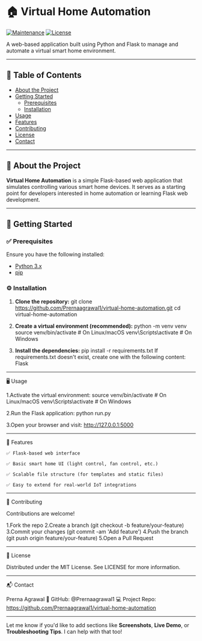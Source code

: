 # 🏠 Virtual Home Automation

[![Maintenance](https://img.shields.io/badge/Maintained%3F-yes-green.svg)](https://GitHub.com/Prernaagrawal1/virtual-home-automation/graphs/commit-activity)
[![License](https://img.shields.io/github/license/Prernaagrawal1/virtual-home-automation)](LICENSE)

A web-based application built using Python and Flask to manage and automate a virtual smart home environment.

---

## 📑 Table of Contents

- [About the Project](#about-the-project)
- [Getting Started](#getting-started)
  - [Prerequisites](#prerequisites)
  - [Installation](#installation)
- [Usage](#usage)
- [Features](#features)
- [Contributing](#contributing)
- [License](#license)
- [Contact](#contact)

---

## 🧠 About the Project

**Virtual Home Automation** is a simple Flask-based web application that simulates controlling various smart home devices. 
It serves as a starting point for developers interested in home automation or learning Flask web development.

---

## 🚀 Getting Started

### ✅ Prerequisites

Ensure you have the following installed:

- [Python 3.x](https://www.python.org/downloads/)
- [pip](https://pypi.org/project/pip/)

### ⚙️ Installation

1. **Clone the repository:**
git clone https://github.com/Prernaagrawal1/virtual-home-automation.git
cd virtual-home-automation

2. **Create a virtual environment (recommended):**
python -m venv venv
source venv/bin/activate  # On Linux/macOS
venv\Scripts\activate     # On Windows

3. **Install the dependencies:**
pip install -r requirements.txt
If requirements.txt doesn't exist, create one with the following content:
Flask

---

🖥️ Usage

1.Activate the virtual environment:
source venv/bin/activate  # On Linux/macOS
venv\Scripts\activate     # On Windows

2.Run the Flask application:
python run.py

3.Open your browser and visit: http://127.0.0.1:5000

---

🌟 Features

    ✅ Flask-based web interface

    ✅ Basic smart home UI (light control, fan control, etc.)

    ✅ Scalable file structure (for templates and static files)

    ✅ Easy to extend for real-world IoT integrations

---

🤝 Contributing

Contributions are welcome!

1.Fork the repo
2.Create a branch (git checkout -b feature/your-feature)
3.Commit your changes (git commit -am 'Add feature')
4.Push the branch (git push origin feature/your-feature)
5.Open a Pull Request

---
📄 License

Distributed under the MIT License. See LICENSE for more information.

---

📬 Contact

Prerna Agrawal
🔗 GitHub: @Prernaagrawal1
💻 Project Repo: https://github.com/Prernaagrawal1/virtual-home-automation


---

Let me know if you'd like to add sections like **Screenshots**, **Live Demo**, or **Troubleshooting Tips**. I can help with that too!

